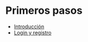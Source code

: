 # Primeros pasos

* [Introducción](/docs/introduction.md)
* [Login y registro](/docs/sign-in-out.md)